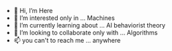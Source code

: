 - 👋 Hi, I’m Here
- 👀 I’m interested only in ... Machines
- 🌱 I’m currently learning about ... AI behaviorist theory
- 💞️ I’m looking to collaborate only with ... Algorithms
- 📫 you can't to reach me ... anywhere

<!---
oainabousi/oainabousi is a ✨ special ✨ repository because its `README.md` (this file) appears on your GitHub profile.
You can click the Preview link to take a look at your changes.
--->
